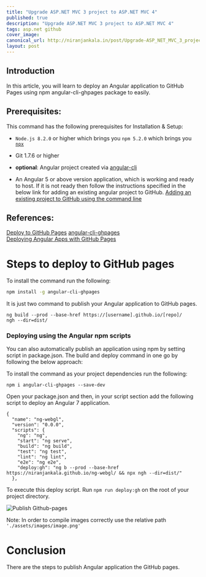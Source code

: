 ```yaml
---
title: "Upgrade ASP.NET MVC 3 project to ASP.NET MVC 4"
published: true
description: "Upgrade ASP.NET MVC 3 project to ASP.NET MVC 4"
tags: asp.net github
cover_image: 
canonical_url: http://niranjankala.in/post/Upgrade-ASP_NET_MVC_3_project_to_ASP_NET_MVC_4
layout: post
---
```

    
## Introduction

In this article, you will learn to deploy an Angular application to GitHub Pages using npm angular-cli-ghpages package to easily.

## Prerequisites:


This command has the following prerequisites for Installation & Setup:

- `Node.js 8.2.0` or higher which brings you `npm 5.2.0` which brings you [`npx`](https://medium.com/@maybekatz/introducing-npx-an-npm-package-runner-55f7d4bd282b) 
- Git 1.7.6 or higher
- __optional__: Angular project created via [angular-cli](https://github.com/angular/angular-cli)

- An Angular 5 or above version application, which is working and ready to host.
If it is not ready then follow the instructions specified in the below link for adding an existing angular project to GitHub.
[Adding an existing project to GitHub using the command line](https://help.github.com/en/articles/adding-an-existing-project-to-github-using-the-command-line)

## References:
[Deploy to GitHub Pages](https://github.com/angular/angular-cli/wiki/stories-github-pages)
[angular-cli-ghpages](https://github.com/angular-schule/angular-cli-ghpages/blob/master/README.md)   
[Deploying Angular Apps with GitHub Pages](https://rhythmandbinary.com/2019/01/05/deploying-angular-apps-with-github-pages/)



# Steps to deploy to GitHub pages


To install the command run the following:

```bash
npm install -g angular-cli-ghpages
```

It is just two command to publish your Angular application to GitHub pages.
``` 
ng build --prod --base-href https://[username].github.io/[repo]/
ngh --dir=dist/
```



### Deploying using the Angular npm scripts

You can also automatically publish an application using npm by setting script in package.json. The build and deploy command in one go by following the below approach:

To install the command as your project dependencies run the following:
```
npm i angular-cli-ghpages --save-dev
```

Open your package.json and then, in your script section add the following script to deploy an Angular 7 application.
```
{
  "name": "ng-webgl",
  "version": "0.0.0",
  "scripts": {
    "ng": "ng",
    "start": "ng serve",
    "build": "ng build",
    "test": "ng test",
    "lint": "ng lint",
    "e2e": "ng e2e",
    "deploy:gh": "ng b --prod --base-href https://niranjankala.github.io/ng-webgl/ && npx ngh --dir=dist/"
  },
```

To execute this deploy script. Run `npm run deploy:gh` on the root of your project directory.

![Publish Github-pages](https://2.bp.blogspot.com/-aCz-PHtogiY/XNz-_7tyEtI/AAAAAAAABtw/A7hhgRBHIy4PBvS5jfimToSYqXxJketXwCLcBGAs/s320/Publish%2BGithub-pages.PNG)

Note: In order to compile images correctly use the relative path `'./assets/images/image.png'`




# Conclusion
There are the steps to publish Angular application the GitHub pages.
